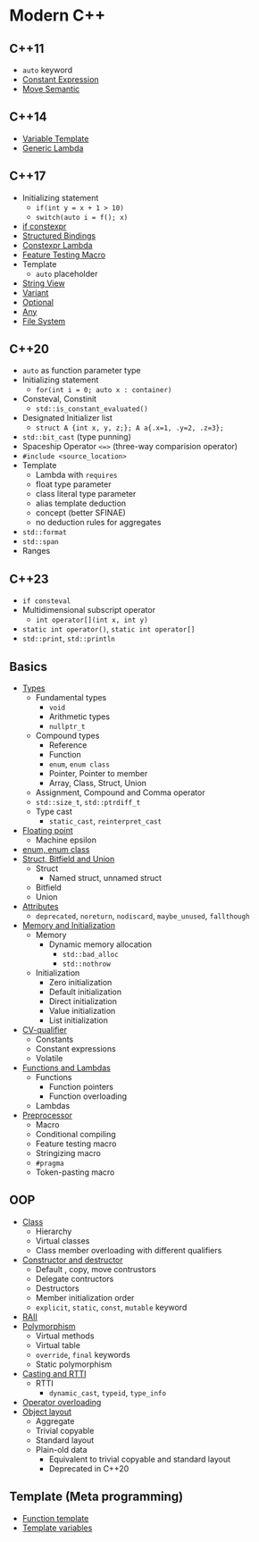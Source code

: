 # Modern C++

## C++11

- `auto` keyword
- [Constant Expression](./src/basics/const.cpp)
- [Move Semantic](./src/oop/ctor-dtor.cpp)

## C++14

- [Variable Template](./src/template/variable.cpp)
- [Generic Lambda](./src/basics/func.cpp)

## C++17

- Initializing statement
  - `if(int y = x + 1 > 10)`
  - `switch(auto i = f(); x)`
- [if constexpr](./src/basics/const-vol.cpp)
- [Structured Bindings](./src/basics/struct-bitfield-union.cpp)
- [Constexpr Lambda](./src/basics/func.cpp)
- [Feature Testing Macro](./src/basics/preproc.cpp)
- Template
  - `auto` placeholder
- [String View](./src/std/string.cpp)
- [Variant](./src/std/variant.cpp)
- [Optional](./src/std/optional-any.cpp)
- [Any](./src/std/optional-any.cpp)
- [File System](./src/std/fs.cpp)

## C++20

- `auto` as function parameter type
- Initializing statement
  - `for(int i = 0; auto x : container)`
- Consteval, Constinit
  - `std::is_constant_evaluated()`
- Designated Initializer list
  - `struct A {int x, y, z;}; A a{.x=1, .y=2, .z=3};`
- `std::bit_cast` (type punning)
- Spaceship Operator `<=>` (three-way comparision operator)
- `#include <source_location>`
- Template
  - Lambda with `requires`
  - float type parameter
  - class literal type parameter
  - alias template deduction
  - concept (better SFINAE)
  - no deduction rules for aggregates
- `std::format`
- `std::span`
- Ranges

## C++23

- `if consteval`
- Multidimensional subscript operator
  - `int operator[](int x, int y)`
- `static int operator()`, `static int operator[]`
- `std::print`, `std::println`

## Basics

- [Types](./src/basics/types.cpp)
  - Fundamental types
    - `void`
    - Arithmetic types
    - `nullptr_t`
  - Compound types
    - Reference
    - Function
    - `enum`, `enum class`
    - Pointer, Pointer to member
    - Array, Class, Struct, Union
  - Assignment, Compound and Comma operator
  - `std::size_t`, `std::ptrdiff_t`
  - Type cast
    - `static_cast`, `reinterpret_cast`
- [Floating point](./src/basics/float.cpp)
  - Machine epsilon
- [enum, enum class](./src/basics/enums.cpp)
- [Struct, Bitfield and Union](./src/basics/struct-bitfield-union.cpp)
  - Struct
    - Named struct, unnamed struct
  - Bitfield
  - Union
- [Attributes](./src/basics/attributes.cpp)
  - `deprecated`, `noreturn`, `nodiscard`, `maybe_unused`, `fallthough`
- [Memory and Initialization](./src/basics/memory-init.cpp)
  - Memory
    - Dynamic memory allocation
      - `std::bad_alloc`
      - `std::nothrow`
  - Initialization
    - Zero initialization
    - Default initialization
    - Direct initialization
    - Value initialization
    - List initialization
- [CV-qualifier](./src/basics/const-vol.cpp)
  - Constants
  - Constant expressions
  - Volatile
- [Functions and Lambdas](./src/basics/func.cpp)
  - Functions
    - Function pointers
    - Function overloading
  - Lambdas
- [Preprocessor](./src/basics/preproc.cpp)
  - Macro
  - Conditional compiling
  - Feature testing macro
  - Stringizing macro
  - `#pragma`
  - Token-pasting macro

## OOP

- [Class](./src/oop/class.cpp)
  - Hierarchy
  - Virtual classes
  - Class member overloading with different qualifiers
- [Constructor and destructor](./src/oop/ctor-dtor.cpp)
  - Default , copy, move contrustors
  - Delegate contructors
  - Destructors
  - Member initialization order
  - `explicit`, `static`, `const`, `mutable` keyword
- [RAII](./src/oop/RAII.cpp)
- [Polymorphism](./src/oop/poly.cpp)
  - Virtual methods
  - Virtual table
  - `override`, `final` keywords
  - Static polymorphism
- [Casting and RTTI](./src/oop/cast-RTTI.cpp)
  - RTTI
    - `dynamic_cast`, `typeid`, `type_info`
- [Operator overloading](./src/oop/oo.cpp)
- [Object layout](./src/oop/object-layout.cpp)
  - Aggregate
  - Trivial copyable
  - Standard layout
  - Plain-old data
    - Equivalent to trivial copyable and standard layout
    - Deprecated in C++20

## Template (Meta programming)

- [Function template](./src/template/func.cpp)
- [Template variables](./src/template/variable.cpp)

